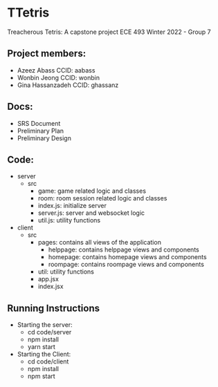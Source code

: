 # TTetris
Treacherous Tetris: A capstone project
ECE 493 Winter 2022 - Group 7
## Project members:
- Azeez Abass CCID: aabass
- Wonbin Jeong CCID: wonbin
- Gina Hassanzadeh CCID: ghassanz

## Docs:
- SRS Document
- Preliminary Plan
- Preliminary Design

## Code:
- server
    - src
        - game: game related logic and classes
        - room: room session related logic and classes
        - index.js: initialize server
        - server.js: server and websocket logic
        - util.js: utility functions
- client
    - src
        - pages: contains all views of the application
            - helppage: contains helppage views and components 
            - homepage: contains homepage views and components
            - roompage: contains roompage views and components
        - util: utility functions
        - app.jsx
        - index.jsx

## Running Instructions
- Starting the server:
    - cd code/server
    - npm install
    - yarn start
- Starting the Client:
    - cd code/client
    - npm install
    - npm start